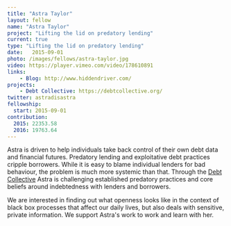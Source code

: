 ```yaml
---
title: "Astra Taylor"
layout: fellow
name: "Astra Taylor"
project: "Lifting the lid on predatory lending"
current: true
type: "Lifting the lid on predatory lending"
date:   2015-09-01
photo: /images/fellows/astra-taylor.jpg
video: https://player.vimeo.com/video/178610891
links:
    - Blog: http://www.hiddendriver.com/
projects:
    - Debt Collective: https://debtcollective.org/
twitter: astradisastra
fellowship:
  start: 2015-09-01
contribution:
  2015: 22353.58
  2016: 19763.64
---
```


Astra is driven to help individuals take back control of their own debt data and financial futures. Predatory lending and exploitative debt practices cripple borrowers. While it is easy to blame individual lenders for bad behaviour, the problem is much more systemic than that. Through the [Debt Collective](https://debtcollective.org/) Astra is challenging established predatory practices and core beliefs around indebtedness with lenders and borrowers.

We are interested in finding out what openness looks like in the context of black box processes that affect our daily lives, but also deals with sensitive, private information. We support Astra's work to work and learn with her.

